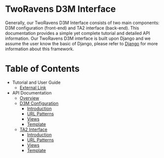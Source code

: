 TwoRavens D3M Interface
=======================

Generally, our TwoRavens D3M Interface consists of two main components: D3M configuration (front-end) and TA2 interface (back-end).
This documentation provides a simple yet complete tutorial and detailed API information.
Our TwoRavens D3M interface is built upon Django and we assume the user know the basic of Django, please refer to [Django](https://www.djangoproject.com/) for more information about this framework.

# Table of Contents
* Tutorial and User Guide
    * [External Link](http://2ra.vn/papers/tworavens-d3mguide.pdf)
* API Documentation
    * [Overview](api_docs/overview.md)
    * [D3M Configuration](api_docs/configuration/index.md)
        * [Introduction](api_docs/configuration/index.md)
        * [URL Patterns](api_docs/configuration/urls.md)
        * [Views](api_docs/configuration/views.md)
        * [Template](api_docs/configuration/templates.md)
    * [TA2 Interface](api_docs/ta2/index.md)
        * [Introduction](api_docs/ta2/index.md)
        * [URL Patterns](api_docs/ta2/urls.md)
        * [Views](api_docs/ta2/views.md)
        * [Template](api_docs/ta2/templates.md)